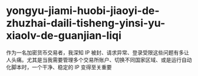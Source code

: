 # yongyu-jiami-huobi-jiaoyi-de-zhuzhai-daili-tisheng-yinsi-yu-xiaolv-de-guanjian-liqi
作为一名加密货币交易者，我深知 IP 被封、请求异常、登录受限这些问题有多让人头痛。尤其是当我需要管理多个交易所账户、切换不同国家区域、或是运行自动化脚本时，一个干净、稳定的 IP 变得至关重要
